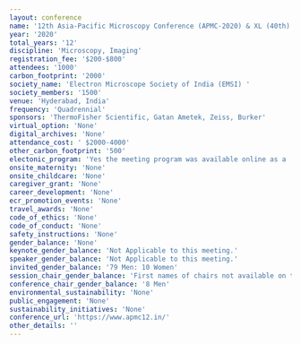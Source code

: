 ```yaml
---
layout: conference 
name: '12th Asia-Pacific Microscopy Conference (APMC-2020) & XL (40th) AGM Meeting of EMSI'
year: '2020'
total_years: '12'
discipline: 'Microscopy, Imaging'
registration_fee: '$200-$800'
attendees: '1000'
carbon_footprint: '2000'
society_name: 'Electron Microscope Society of India (EMSI) '
society_members: '1500'
venue: 'Hyderabad, India'
frequency: 'Quadrennial'
sponsors: 'ThermoFisher Scientific, Gatan Ametek, Zeiss, Burker'
virtual_option: 'None'
digital_archives: 'None'
attendance_cost: ' $2000-4000'
other_carbon_footprint: '500'
electonic_program: 'Yes the meeting program was available online as a .pdf file.'
onsite_maternity: 'None'
onsite_childcare: 'None'
caregiver_grant: 'None'
career_development: 'None'
ecr_promotion_events: 'None'
travel_awards: 'None'
code_of_ethics: 'None'
code_of_conduct: 'None'
safety_instructions: 'None'
gender_balance: 'None'
keynote_gender_balance: 'Not Applicable to this meeting.'
speaker_gender_balance: 'Not Applicable to this meeting.'
invited_gender_balance: '79 Men: 10 Women'
session_chair_gender_balance: 'First names of chairs not available on the program file online.'
conference_chair_gender_balance: '8 Men'
environmental_sustainability: 'None'
public_engagement: 'None'
sustainability_initiatives: 'None'
conference_url: 'https://www.apmc12.in/'
other_details: ''
---
```


